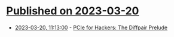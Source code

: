 # [Published on 2023-03-20](index.md)

* [2023-03-20, 11:13:00](https://soylentnews.org/article.pl?sid=23/03/19/1319233&from=rss) - [PCIe for Hackers: The Diffpair Prelude](https://soylentnews.org/article.pl?sid=23/03/19/1319233&from=rss)
